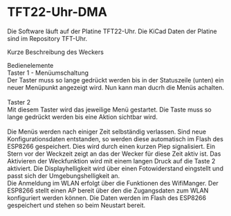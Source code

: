 # TFT22-Uhr-DMA
Die Software läuft auf der Platine TFT22-Uhr. Die KiCad Daten der Platine sind im Repository TFT-Uhr.

Kurze Beschreibung des Weckers

Bedienelemente    
Taster 1 - Menüumschaltung <br>
Der Taster muss so lange gedrückt werden bis in der Statuszeile (unten) ein neuer Menüpunkt angezeigt wird.
Nun kann man ducrh die Menüs achalten.<br><br>
Taster 2     
Mit diesem Taster wird das jeweilige Menü gestartet. Die Taste muss so lange gedrückt werden bis eine Aktion sichtbar wird.
<br><br>
Die Menüs werden nach einiger Zeit selbständig verlassen. Sind neue Konfigurationsdaten entstanden, so werden diese automatisch im Flash des ESP8266 gespeichert. 
Dies wird durch einen kurzen Piep signalisiert. Ein Stern vor der Weckzeit zeigt an das der Wecker für diese Zeit aktiv ist. Das Aktivieren der Weckfunktion wird mit einem langen Druck auf die Taste 2 aktiviert. Die Displayhelligkeit wird über einen Fotowiderstand eingstellt und passt sich der Umgebungshelligkeit an. <br>
Die Anmeldung im WLAN erfolgt über die Funktionen des WifiManger. Der ESP8266 stellt einen AP bereit über den die Zugangsdaten zum WLAN konfiguriert werden können. Die Daten werden im Flash des ESP8266 gespeichert und stehen so beim Neustart bereit. 
